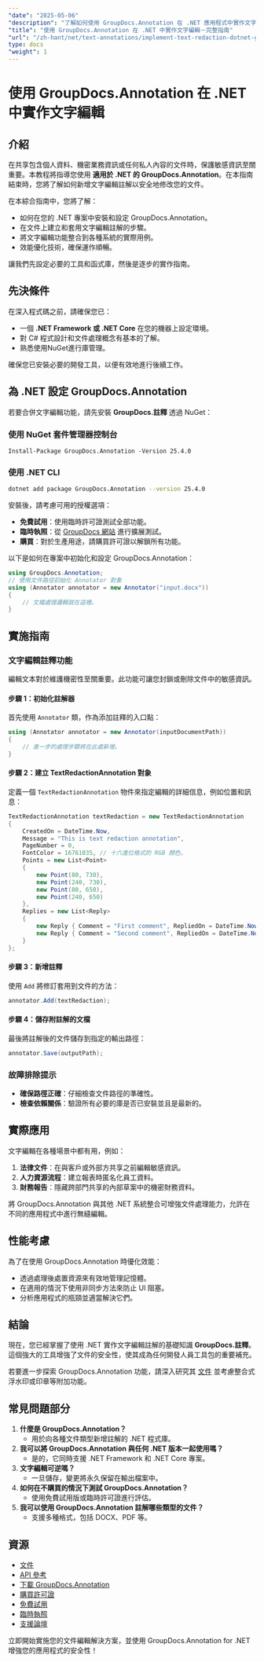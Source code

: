```yaml
---
"date": "2025-05-06"
"description": "了解如何使用 GroupDocs.Annotation 在 .NET 應用程式中實作文字編輯註解。輕鬆保護敏感資訊。"
"title": "使用 GroupDocs.Annotation 在 .NET 中實作文字編輯－完整指南"
"url": "/zh-hant/net/text-annotations/implement-text-redaction-dotnet-groupdocs-annotation/"
type: docs
"weight": 1
---
```


# 使用 GroupDocs.Annotation 在 .NET 中實作文字編輯

## 介紹

在共享包含個人資料、機密業務資訊或任何私人內容的文件時，保護敏感資訊至關重要。本教程將指導您使用 **適用於 .NET 的 GroupDocs.Annotation**。在本指南結束時，您將了解如何新增文字編輯註解以安全地修改您的文件。

在本綜合指南中，您將了解：
- 如何在您的 .NET 專案中安裝和設定 GroupDocs.Annotation。
- 在文件上建立和套用文字編輯註解的步驟。
- 將文字編輯功能整合到各種系統的實際用例。
- 效能優化技術，確保運作順暢。

讓我們先設定必要的工具和函式庫，然後是逐步的實作指南。

## 先決條件

在深入程式碼之前，請確保您已：
- 一個 **.NET Framework 或 .NET Core** 在您的機器上設定環境。
- 對 C# 程式設計和文件處理概念有基本的了解。
- 熟悉使用NuGet進行庫管理。

確保您已安裝必要的開發工具，以便有效地進行後續工作。

## 為 .NET 設定 GroupDocs.Annotation

若要合併文字編輯功能，請先安裝 **GroupDocs.註釋** 透過 NuGet：

### 使用 NuGet 套件管理器控制台
```shell
Install-Package GroupDocs.Annotation -Version 25.4.0
```

### 使用 .NET CLI
```bash
dotnet add package GroupDocs.Annotation --version 25.4.0
```

安裝後，請考慮可用的授權選項： 
- **免費試用**：使用臨時許可證測試全部功能。
- **臨時執照**：從 [GroupDocs 網站](https://purchase.groupdocs.com/temporary-license/) 進行擴展測試。
- **購買**：對於生產用途，請購買許可證以解鎖所有功能。

以下是如何在專案中初始化和設定 GroupDocs.Annotation：
```csharp
using GroupDocs.Annotation;
// 使用文件路徑初始化 Annotator 對象
using (Annotator annotator = new Annotator("input.docx"))
{
    // 文檔處理邏輯就在這裡。
}
```

## 實施指南

### 文字編輯註釋功能

編輯文本對於維護機密性至關重要。此功能可讓您封鎖或刪除文件中的敏感資訊。

#### 步驟 1：初始化註解器
首先使用 `Annotator` 類，作為添加註釋的入口點：
```csharp
using (Annotator annotator = new Annotator(inputDocumentPath))
{
    // 進一步的處理步驟將在此處新增。
}
```

#### 步驟 2：建立 TextRedactionAnnotation 對象
定義一個 `TextRedactionAnnotation` 物件來指定編輯的詳細信息，例如位置和訊息：
```csharp
TextRedactionAnnotation textRedaction = new TextRedactionAnnotation
{
    CreatedOn = DateTime.Now,
    Message = "This is text redaction annotation",
    PageNumber = 0,
    FontColor = 16761035, // 十六進位格式的 RGB 顏色。
    Points = new List<Point>
    {
        new Point(80, 730),
        new Point(240, 730),
        new Point(80, 650),
        new Point(240, 650)
    },
    Replies = new List<Reply>
    {
        new Reply { Comment = "First comment", RepliedOn = DateTime.Now },
        new Reply { Comment = "Second comment", RepliedOn = DateTime.Now }
    }
};
```

#### 步驟 3：新增註釋
使用 `Add` 將修訂套用到文件的方法：
```csharp
annotator.Add(textRedaction);
```

#### 步驟 4：儲存附註解的文檔
最後將註解後的文件儲存到指定的輸出路徑：
```csharp
annotator.Save(outputPath);
```

### 故障排除提示
- **確保路徑正確**：仔細檢查文件路徑的準確性。
- **檢查依賴關係**：驗證所有必要的庫是否已安裝並且是最新的。

## 實際應用

文字編輯在各種場景中都有用，例如：
1. **法律文件**：在與客戶或外部方共享之前編輯敏感資訊。
2. **人力資源流程**：建立報表時匿名化員工資料。
3. **財務報告**：隱藏跨部門共享的內部草案中的機密財務資料。

將 GroupDocs.Annotation 與其他 .NET 系統整合可增強文件處理能力，允許在不同的應用程式中進行無縫編輯。

## 性能考慮

為了在使用 GroupDocs.Annotation 時優化效能：
- 透過處理後處置資源來有效地管理記憶體。
- 在適用的情況下使用非同步方法來防止 UI 阻塞。
- 分析應用程式的瓶頸並適當解決它們。

## 結論

現在，您已經掌握了使用 .NET 實作文字編輯註解的基礎知識 **GroupDocs.註釋**。這個強大的工具增強了文件的安全性，使其成為任何開發人員工具包的重要補充。 

若要進一步探索 GroupDocs.Annotation 功能，請深入研究其 [文件](https://docs.groupdocs.com/annotation/net/) 並考慮整合式浮水印或印章等附加功能。

## 常見問題部分

1. **什麼是 GroupDocs.Annotation？**
   - 用於向各種文件類型新增註解的 .NET 程式庫。
2. **我可以將 GroupDocs.Annotation 與任何 .NET 版本一起使用嗎？**
   - 是的，它同時支援 .NET Framework 和 .NET Core 專案。
3. **文字編輯可逆嗎？**
   - 一旦儲存，變更將永久保留在輸出檔案中。
4. **如何在不購買的情況下測試 GroupDocs.Annotation？**
   - 使用免費試用版或臨時許可證進行評估。
5. **我可以使用 GroupDocs.Annotation 註解哪些類型的文件？**
   - 支援多種格式，包括 DOCX、PDF 等。

## 資源
- [文件](https://docs.groupdocs.com/annotation/net/)
- [API 參考](https://reference.groupdocs.com/annotation/net/)
- [下載 GroupDocs.Annotation](https://releases.groupdocs.com/annotation/net/)
- [購買許可證](https://purchase.groupdocs.com/buy)
- [免費試用](https://releases.groupdocs.com/annotation/net/)
- [臨時執照](https://purchase.groupdocs.com/temporary-license/)
- [支援論壇](https://forum.groupdocs.com/c/annotation/)

立即開始實施您的文件編輯解決方案，並使用 GroupDocs.Annotation for .NET 增強您的應用程式的安全性！